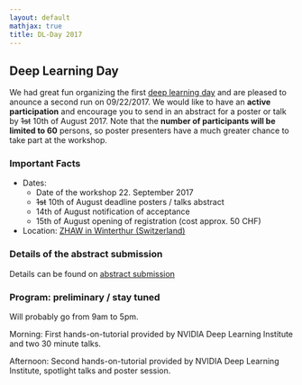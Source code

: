 ```yaml
---
layout: default
mathjax: true
title: DL-Day 2017
---
```


## Deep Learning Day

We had great fun organizing the first [deep learning day](https://sites.google.com/site/sdsdlday2016/) and are pleased to anounce a second run on 09/22/2017. We would like to have an **active participation** and encourage you to send in an abstract for a poster or talk by  ~~1st~~ 10th of August 2017. Note that the **number of participants will be limited to 60** persons, so poster presenters have a much greater chance to take part at the workshop.

### Important Facts
* Dates: 
  * Date of the workshop 22. September 2017
  * ~~1st~~ 10th of August deadline posters / talks abstract
  * 14th of August notification of acceptance 
  * 15th of August opening of registration (cost approx. 50 CHF)
* Location: [ZHAW in Winterthur (Switzerland)](https://www.google.com/maps/place/47%C2%B029'48.6%22N+8%C2%B043'48.0%22E/@47.496818,8.730752,18z/data=!4m5!3m4!1s0x0:0x0!8m2!3d47.496828!4d8.73?hl=en-US)

### Details of the abstract submission
Details can be found on [abstract submission](abstract)


### Program: preliminary / stay tuned
Will probably go from 9am to 5pm.

Morning: First hands-on-tutorial provided by NVIDIA Deep Learning Institute and two 30 minute talks.

Afternoon: Second hands-on-tutorial provided by NVIDIA Deep Learning Institute, spotlight talks and poster session.
